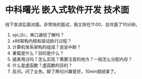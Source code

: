 # 中科曙光 嵌入式软件开发 技术面

线下宣讲后面对面。非常快的面试，我又排在11:00，总共面了10分钟。

1. spi,i2c，串口通信了解吗？
2. x86架构内核和驱动执行过程？
3. 计算机体系架构的组成？说说中断？
4. 重载是什么？目的是什么？
5. 链表用过吗？怎么实现？需要注意的地方？一般怎么分配内存？
6. 什么是虚函数？虚函数的目的？
7. 反问。问了业务。聊了两句兴趣爱好。10min就结束了。

